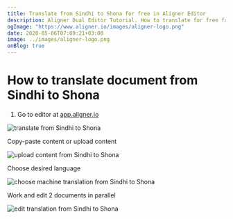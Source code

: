 ```yaml
---
title: Translate from Sindhi to Shona for free in Aligner Editor
description: Aligner Dual Editor Tutorial. How to translate for free from Sindhi to Shona. Aligner is multilingual document management platform. 
ogImage: "https://www.aligner.io/images/aligner-logo.png"
date: 2020-05-06T07:09:21+03:00
image: ../images/aligner-logo.png
onBlog: true
---
```


# How to translate document from Sindhi to Shona

1. Go to editor at [app.aligner.io](https://app.aligner.io "Aligner App web page")

![translate from Sindhi to Shona](../aligner-blank-editor.png "translate from Sindhi to Shona")

Copy-paste content or upload content

![upload content from Sindhi to Shona](../aligner-uploaded-document.png "upload content from Sindhi to Shona")

Choose desired language

![choose machine translation from Sindhi to Shona](../aligner-language-dropdown.png "choose machine translation from Sindhi to Shona")

Work and edit 2 documents in parallel

![edit translation from Sindhi to Shona](../aligner-double-sitded-editor.png "edit translation from Sindhi to Shona")

